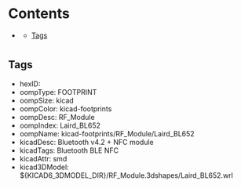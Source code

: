 



Contents
========

* [](#)
	* [Tags](#tags)

# 

## Tags

- hexID: 
- oompType: FOOTPRINT
- oompSize: kicad
- oompColor: kicad-footprints
- oompDesc: RF_Module
- oompIndex: Laird_BL652
- oompName: kicad-footprints/RF_Module/Laird_BL652
- kicadDesc: Bluetooth v4.2 + NFC module
- kicadTags: Bluetooth BLE NFC
- kicadAttr: smd
- kicad3DModel: ${KICAD6_3DMODEL_DIR}/RF_Module.3dshapes/Laird_BL652.wrl
